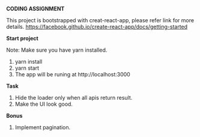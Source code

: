 **CODING ASSIGNMENT**

This project is bootstrapped with creat-react-app, please refer link for more details.
https://facebook.github.io/create-react-app/docs/getting-started

**Start project**

Note: Make sure you have yarn installed.

1. yarn install
2. yarn start 
3. The app will be runing at http://localhost:3000

**Task**

1. Hide the loader only when all apis return result.
2. Make the UI look good.

**Bonus**
1. Implement pagination.
